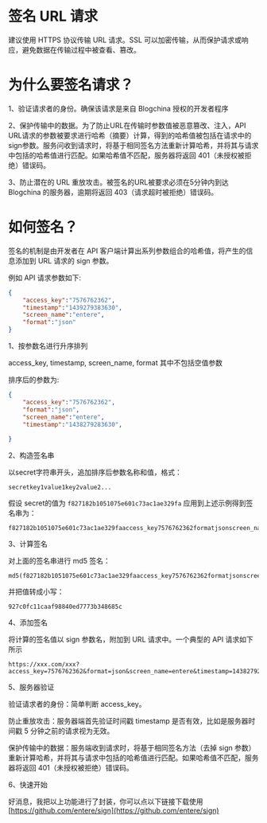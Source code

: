 # 签名 URL 请求

建议使用 HTTPS 协议传输 URL 请求。SSL 可以加密传输，从而保护请求或响应，避免数据在传输过程中被查看、篡改。

# 为什么要签名请求？

1、验证请求者的身份。确保该请求是来自 Blogchina 授权的开发者程序

2、保护传输中的数据。为了防止URL在传输时参数值被恶意篡改、注入，API URL请求的参数被要求进行哈希（摘要）计算，得到的哈希值被包括在请求中的sign参数。服务问收到请求时，将基于相同签名方法重新计算哈希，并将其与请求中包括的哈希值进行匹配。如果哈希值不匹配，服务器将返回 401（未授权被拒绝）错误码。

3、防止潜在的 URL 重放攻击。被签名的URL被要求必须在5分钟内到达 Blogchina 的服务器，逾期将返回 403（请求超时被拒绝）错误码。

# 如何签名？

签名的机制是由开发者在 API 客户端计算出系列参数组合的哈希值，将产生的信息添加到 URL 请求的 sign 参数。

例如 API 请求参数如下:

```json
{
    "access_key":"7576762362",
    "timestamp":"1439279383630",
    "screen_name":"entere",
    "format":"json"
}
```

1、按参数名进行升序排列 

access_key, timestamp, screen_name, format 其中不包括空值参数

排序后的参数为:

```json
{
    "access_key":"7576762362",
    "format":"json",
    "screen_name":"entere",
    "timestamp":"1438279283630",
    
}
```

2、构造签名串 

以secret字符串开头，追加排序后参数名称和值，格式：
    
    secretkey1value1key2value2...
    
    
假设 secret的值为 `f827182b1051075e601c73ac1ae329fa` 应用到上述示例得到签名串为：

    f827182b1051075e601c73ac1ae329faaccess_key7576762362formatjsonscreen_nameenteretimestamp1438279283630



3、计算签名 

对上面的签名串进行 md5 签名：

    md5(f827182b1051075e601c73ac1ae329faaccess_key7576762362formatjsonscreen_nameenteretimestamp1438279283630)

并把值转成小写：

    927c0fc11caaf98840ed7773b348685c

4、添加签名 

将计算的签名值以 sign 参数名，附加到 URL 请求中。一个典型的 API 请求如下所示

    https://xxx.com/xxx?access_key=7576762362&format=json&screen_name=entere&timestamp=1438279283630&sign=927c0fc11caaf98840ed7773b348685c


5、服务器验证

验证请求者的身份：简单判断 access_key。

防止重放攻击：服务器端首先验证时间戳 timestamp 是否有效，比如是服务器时间戳 5 分钟之前的请求视为无效。

保护传输中的数据：服务端收到请求时，将基于相同签名方法（去掉 sign 参数）重新计算哈希，并将其与请求中包括的哈希值进行匹配。如果哈希值不匹配，服务器将返回 401（未授权被拒绝）错误码。


6、快速开始

好消息，我把以上功能进行了封装，你可以点以下链接下载使用
[https://github.com/entere/sign](https://github.com/entere/sign)




